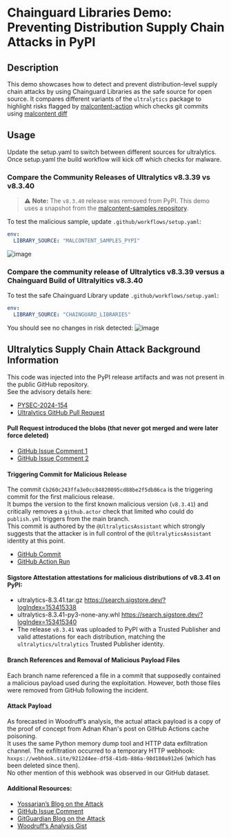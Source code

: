 # Chainguard Libraries Demo: Preventing Distribution Supply Chain Attacks in PyPI

## Description

This demo showcases how to detect and prevent distribution-level supply chain attacks by using Chainguard Libraries as the safe source for open source. It compares different variants of the `ultralytics` package to highlight risks flagged by [malcontent-action](https://github.com/chainguard-dev/malcontent-action) which checks git commits using [malcontent diff](https://github.com/chainguard-dev/malcontent?tab=readme-ov-file#diff) 

## Usage

Update the setup.yaml to switch between different sources for ultralytics. Once setup.yaml the build workflow will kick off which checks for malware.

### Compare the Community Releases of Ultralytics v8.3.39 vs v8.3.40

> ⚠️ **Note:** The `v8.3.40` release was removed from PyPI. This demo uses a snapshot from the [malcontent-samples repository](https://github.com/chainguard-dev/malcontent-samples/tree/main/python/2024.ultralytics/v8.3.40).

To test the malicious sample, update `.github/workflows/setup.yaml`:

````yaml
env:
  LIBRARY_SOURCE: "MALCONTENT_SAMPLES_PYPI"
````

![image](https://github.com/user-attachments/assets/141ea426-b85b-4f84-af5d-846dadbcff4d)


### Compare the community release of Ultralytics v8.3.39 versus a Chainguard Build of Ultralyitics v8.3.40

To test the safe Chainguard Library update `.github/workflows/setup.yaml`:

````yaml
env:
  LIBRARY_SOURCE: "CHAINGUARD_LIBRARIES"
````

You should see no changes in risk detected:
![image](https://github.com/user-attachments/assets/14724483-8842-4ed6-a6b9-7c7d73c16d55)

## Ultralytics Supply Chain Attack Background Information

This code was injected into the PyPI release artifacts and was not present in the public GitHub repository.  
See the advisory details here:
- [PYSEC-2024-154](https://github.com/pypa/advisory-database/blob/main/vulns/ultralytics/PYSEC-2024-154.yaml#L12-L13)
- [Ultralytics GitHub Pull Request](https://github.com/ultralytics/ultralytics/pull/18020?ref=blog.gitguardian.com#issuecomment-2525180194)

#### Pull Request introduced the blobs (that never got merged and were later force deleted)
- [GitHub Issue Comment 1](https://github.com/ultralytics/ultralytics/issues/18027#issuecomment-2526084417)
- [GitHub Issue Comment 2](https://github.com/ultralytics/ultralytics/issues/18027#issuecomment-2520462686)

#### Triggering Commit for Malicious Release
The commit `Cb260c243ffa3e0cc84820095cd88be2f5db86ca` is the triggering commit for the first malicious release.  
It bumps the version to the first known malicious version (`v8.3.41`) and critically removes a `github.actor` check that limited who could do `publish.yml` triggers from the main branch.  
This commit is authored by the `@UltralyticsAssistant` which strongly suggests that the attacker is in full control of the `@UltralyticsAssistant` identity at this point.  
- [GitHub Commit](https://github.com/ultralytics/ultralytics/commit/cb260c243ffa3e0cc84820095cd88be2f5db86ca)
- [GitHub Action Run](https://github.com/ultralytics/ultralytics/actions/runs/12168072999/job/33938058724)

#### Sigstore Attestation attestations for malicious distributions of v8.3.41 on PyPI:
- ultralytics-8.3.41.tar.gz https://search.sigstore.dev/?logIndex=153415338
- ultralytics-8.3.41-py3-none-any.whl https://search.sigstore.dev/?logIndex=153415340
- The release `v8.3.41` was uploaded to PyPI with a Trusted Publisher and valid attestations for each distribution, matching the `ultralytics/ultralytics` Trusted Publisher identity.

#### Branch References and Removal of Malicious Payload Files
Each branch name referenced a file in a commit that supposedly contained a malicious payload used during the exploitation. However, both those files were removed from GitHub following the incident.

#### Attack Payload
As forecasted in Woodruff’s analysis, the actual attack payload is a copy of the proof of concept from Adnan Khan's post on GitHub Actions cache poisoning.  
It uses the same Python memory dump tool and HTTP data exfiltration channel. The exfiltration occurred to a temporary HTTP webhook:  
`hxxps://webhook.site/9212d4ee-df58-41db-886a-98d180a912e6` (which has been deleted since then).  
No other mention of this webhook was observed in our GitHub dataset.

#### Additional Resources:
- [Yossarian’s Blog on the Attack](https://blog.yossarian.net/2024/12/06/zizmor-ultralytics-injection?ref=blog.gitguardian.com)
- [GitHub Issue Comment](https://github.com/ultralytics/ultralytics/issues/18027#issuecomment-2520085978)
- [GitGuardian Blog on the Attack](https://blog.gitguardian.com/the-ultralytics-supply-chain-attack-connecting-the-dots-with-gitguardians-public-monitoring-data/)
- [Woodruff’s Analysis Gist](https://gist.github.com/woodruffw/7d6a07077842508b85008e0267f7f3bb)
